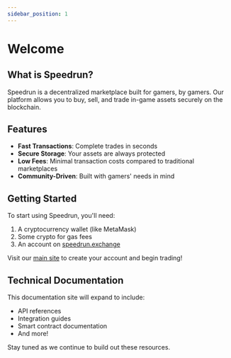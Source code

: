 ```yaml
---
sidebar_position: 1
---
```


# Welcome

## What is Speedrun?

Speedrun is a decentralized marketplace built for gamers, by gamers. Our platform allows you to buy, sell, and trade in-game assets securely on the blockchain.

## Features

- **Fast Transactions**: Complete trades in seconds
- **Secure Storage**: Your assets are always protected
- **Low Fees**: Minimal transaction costs compared to traditional marketplaces
- **Community-Driven**: Built with gamers' needs in mind

## Getting Started

To start using Speedrun, you'll need:

1. A cryptocurrency wallet (like MetaMask)
2. Some crypto for gas fees
3. An account on [speedrun.exchange](https://speedrun.exchange)

Visit our [main site](https://speedrun.exchange) to create your account and begin trading!

## Technical Documentation

This documentation site will expand to include:

- API references
- Integration guides
- Smart contract documentation
- And more!

Stay tuned as we continue to build out these resources.
